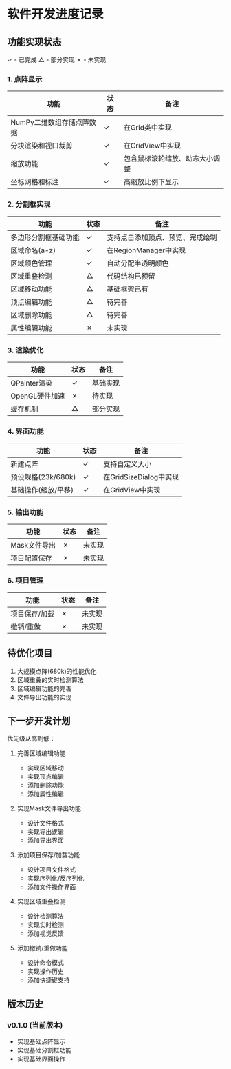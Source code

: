 # 软件开发进度记录

## 功能实现状态
✓ - 已完成
△ - 部分实现
✗ - 未实现

### 1. 点阵显示
| 功能 | 状态 | 备注 |
|------|------|------|
| NumPy二维数组存储点阵数据 | ✓ | 在Grid类中实现 |
| 分块渲染和视口裁剪 | ✓ | 在GridView中实现 |
| 缩放功能 | ✓ | 包含鼠标滚轮缩放、动态大小调整 |
| 坐标网格和标注 | ✓ | 高缩放比例下显示 |

### 2. 分割框实现
| 功能 | 状态 | 备注 |
|------|------|------|
| 多边形分割框基础功能 | ✓ | 支持点击添加顶点、预览、完成绘制 |
| 区域命名(a-z) | ✓ | 在RegionManager中实现 |
| 区域颜色管理 | ✓ | 自动分配半透明颜色 |
| 区域重叠检测 | △ | 代码结构已预留 |
| 区域移动功能 | △ | 基础框架已有 |
| 顶点编辑功能 | △ | 待完善 |
| 区域删除功能 | △ | 待完善 |
| 属性编辑功能 | ✗ | 未实现 |

### 3. 渲染优化
| 功能 | 状态 | 备注 |
|------|------|------|
| QPainter渲染 | ✓ | 基础实现 |
| OpenGL硬件加速 | ✗ | 待实现 |
| 缓存机制 | △ | 部分实现 |

### 4. 界面功能
| 功能 | 状态 | 备注 |
|------|------|------|
| 新建点阵 | ✓ | 支持自定义大小 |
| 预设规格(23k/680k) | ✓ | 在GridSizeDialog中实现 |
| 基础操作(缩放/平移) | ✓ | 在GridView中实现 |

### 5. 输出功能
| 功能 | 状态 | 备注 |
|------|------|------|
| Mask文件导出 | ✗ | 未实现 |
| 项目配置保存 | ✗ | 未实现 |

### 6. 项目管理
| 功能 | 状态 | 备注 |
|------|------|------|
| 项目保存/加载 | ✗ | 未实现 |
| 撤销/重做 | ✗ | 未实现 |

## 待优化项目
1. 大规模点阵(680k)的性能优化
2. 区域重叠的实时检测算法
3. 区域编辑功能的完善
4. 文件导出功能的实现

## 下一步开发计划
优先级从高到低：

1. 完善区域编辑功能
   - 实现区域移动
   - 实现顶点编辑
   - 添加删除功能
   - 添加属性编辑

2. 实现Mask文件导出功能
   - 设计文件格式
   - 实现导出逻辑
   - 添加导出界面

3. 添加项目保存/加载功能
   - 设计项目文件格式
   - 实现序列化/反序列化
   - 添加文件操作界面

4. 实现区域重叠检测
   - 设计检测算法
   - 实现实时检测
   - 添加视觉反馈

5. 添加撤销/重做功能
   - 设计命令模式
   - 实现操作历史
   - 添加快捷键支持

## 版本历史
### v0.1.0 (当前版本)
- 实现基础点阵显示
- 实现基础分割框功能
- 实现基础界面操作 